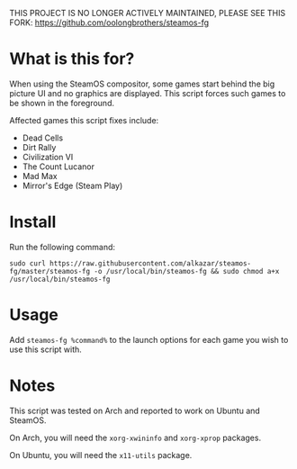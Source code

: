 THIS PROJECT IS NO LONGER ACTIVELY MAINTAINED, PLEASE SEE THIS FORK:
https://github.com/oolongbrothers/steamos-fg


# What is this for?

When using the SteamOS compositor, some games start behind the big picture UI and no graphics are displayed. This script forces such games to be shown in the foreground.

Affected games this script fixes include:

 - Dead Cells
 - Dirt Rally
 - Civilization VI
 - The Count Lucanor
 - Mad Max
 - Mirror's Edge (Steam Play)

# Install

Run the following command:

`sudo curl https://raw.githubusercontent.com/alkazar/steamos-fg/master/steamos-fg -o /usr/local/bin/steamos-fg && sudo chmod a+x /usr/local/bin/steamos-fg`

# Usage

Add `steamos-fg %command%` to the launch options for each game you wish to use this script with.

# Notes

This script was tested on Arch and reported to work on Ubuntu and SteamOS.

On Arch, you will need the `xorg-xwininfo` and `xorg-xprop` packages.

On Ubuntu, you will need the `x11-utils` package.
